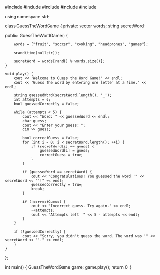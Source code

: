 #include <iostream>
#include <string>
#include <vector>
#include <ctime>
#include <cstdlib>

using namespace std;

class GuessTheWordGame {
private:
    vector<string> words;
    string secretWord; 

public:
    GuessTheWordGame() {
        
        words = {"fruit", "soccer", "cooking", "headphones", "games"};

        srand(time(nullptr));

        secretWord = words[rand() % words.size()];
    }

    void play() {
        cout << "Welcome to Guess the Word Game!" << endl;
        cout << "Guess the word by entering one letter at a time." << endl;

        string guessedWord(secretWord.length(), '_');
        int attempts = 0;
        bool guessedCorrectly = false;

        while (attempts < 5) {
            cout << "Word: " << guessedWord << endl;
            char guess;
            cout << "Enter your guess: ";
            cin >> guess;

            bool correctGuess = false;
            for (int i = 0; i < secretWord.length(); ++i) {
                if (secretWord[i] == guess) {
                    guessedWord[i] = guess;
                    correctGuess = true;
                }
            }

            if (guessedWord == secretWord) {
                cout << "Congratulations! You guessed the word '" << secretWord << "'!" << endl;
                guessedCorrectly = true;
                break;
            }

            if (!correctGuess) {
                cout << "Incorrect guess. Try again." << endl;
                ++attempts;
                cout << "Attempts left: " << 5 - attempts << endl;
            }
        }

        if (!guessedCorrectly) {
            cout << "Sorry, you didn't guess the word. The word was '" << secretWord << "'." << endl;
        }
    }
};

int main() {
    GuessTheWordGame game;
    game.play();
    return 0;
} 

